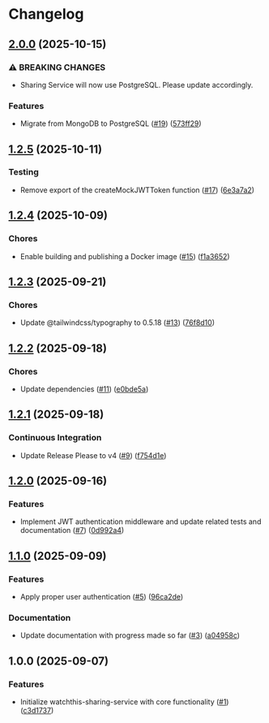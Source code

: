 # Changelog

## [2.0.0](https://github.com/aimeerivers/watchthis-sharing-service/compare/v1.2.5...v2.0.0) (2025-10-15)


### ⚠ BREAKING CHANGES

* Sharing Service will now use PostgreSQL. Please update accordingly.

### Features

* Migrate from MongoDB to PostgreSQL ([#19](https://github.com/aimeerivers/watchthis-sharing-service/issues/19)) ([573ff29](https://github.com/aimeerivers/watchthis-sharing-service/commit/573ff29020881caca73139c7de387149cccb2853))

## [1.2.5](https://github.com/aimeerivers/watchthis-sharing-service/compare/v1.2.4...v1.2.5) (2025-10-11)


### Testing

* Remove export of the createMockJWTToken function ([#17](https://github.com/aimeerivers/watchthis-sharing-service/issues/17)) ([6e3a7a2](https://github.com/aimeerivers/watchthis-sharing-service/commit/6e3a7a2fd1f2c4cdf1271c5ffba0f0e0426de1c3))

## [1.2.4](https://github.com/aimeerivers/watchthis-sharing-service/compare/v1.2.3...v1.2.4) (2025-10-09)


### Chores

* Enable building and publishing a Docker image ([#15](https://github.com/aimeerivers/watchthis-sharing-service/issues/15)) ([f1a3652](https://github.com/aimeerivers/watchthis-sharing-service/commit/f1a3652e1aeafd6a11f4aeca7bf82ecff9f10e51))

## [1.2.3](https://github.com/aimeerivers/watchthis-sharing-service/compare/v1.2.2...v1.2.3) (2025-09-21)


### Chores

* Update @tailwindcss/typography to 0.5.18 ([#13](https://github.com/aimeerivers/watchthis-sharing-service/issues/13)) ([76f8d10](https://github.com/aimeerivers/watchthis-sharing-service/commit/76f8d10bd803f79367d8ed6b318d6c16d9633ead))

## [1.2.2](https://github.com/aimeerivers/watchthis-sharing-service/compare/v1.2.1...v1.2.2) (2025-09-18)


### Chores

* Update dependencies ([#11](https://github.com/aimeerivers/watchthis-sharing-service/issues/11)) ([e0bde5a](https://github.com/aimeerivers/watchthis-sharing-service/commit/e0bde5ac5d487248bde1bfc9b7a54e896933cac4))

## [1.2.1](https://github.com/aimeerivers/watchthis-sharing-service/compare/v1.2.0...v1.2.1) (2025-09-18)


### Continuous Integration

* Update Release Please to v4 ([#9](https://github.com/aimeerivers/watchthis-sharing-service/issues/9)) ([f754d1e](https://github.com/aimeerivers/watchthis-sharing-service/commit/f754d1e42f98f7779914b0145eb7a1f81b719d30))

## [1.2.0](https://github.com/aimeerivers/watchthis-sharing-service/compare/v1.1.0...v1.2.0) (2025-09-16)


### Features

* Implement JWT authentication middleware and update related tests and documentation ([#7](https://github.com/aimeerivers/watchthis-sharing-service/issues/7)) ([0d992a4](https://github.com/aimeerivers/watchthis-sharing-service/commit/0d992a4eb10a890d67b92c314ed157accdcc2090))

## [1.1.0](https://github.com/aimeerivers/watchthis-sharing-service/compare/v1.0.0...v1.1.0) (2025-09-09)


### Features

* Apply proper user authentication ([#5](https://github.com/aimeerivers/watchthis-sharing-service/issues/5)) ([96ca2de](https://github.com/aimeerivers/watchthis-sharing-service/commit/96ca2de97eceb6291cd4f14d3455e21d4a6e906b))


### Documentation

* Update documentation with progress made so far ([#3](https://github.com/aimeerivers/watchthis-sharing-service/issues/3)) ([a04958c](https://github.com/aimeerivers/watchthis-sharing-service/commit/a04958cc438dcada80211a148aec792416b658a2))

## 1.0.0 (2025-09-07)


### Features

* Initialize watchthis-sharing-service with core functionality ([#1](https://github.com/aimeerivers/watchthis-sharing-service/issues/1)) ([c3d1737](https://github.com/aimeerivers/watchthis-sharing-service/commit/c3d17378410328f27407395b1a63e27ff8c564c8))
